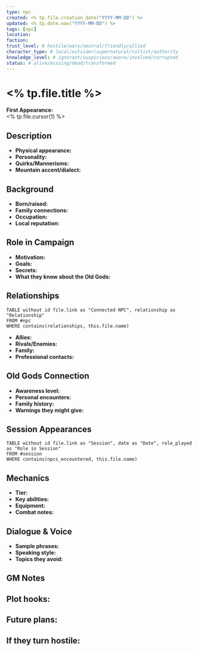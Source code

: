 ```yaml
---
type: npc
created: <% tp.file.creation_date("YYYY-MM-DD") %>
updated: <% tp.date.now("YYYY-MM-DD") %>
tags: [npc]
location: 
faction: 
trust_level: # hostile/wary/neutral/friendly/allied
character_type: # local/outsider/supernatural/cultist/authority
knowledge_level: # ignorant/suspicious/aware/involved/corrupted
status: # alive/missing/dead/transformed
---
```


# <% tp.file.title %>

**First Appearance:**  
<% tp.file.cursor(1) %>

## Description
- **Physical appearance:** 
- **Personality:** 
- **Quirks/Mannerisms:** 
- **Mountain accent/dialect:** 

## Background
- **Born/raised:** 
- **Family connections:** 
- **Occupation:** 
- **Local reputation:** 

## Role in Campaign
- **Motivation:** 
- **Goals:** 
- **Secrets:** 
- **What they know about the Old Gods:** 

## Relationships
```dataview
TABLE without id file.link as "Connected NPC", relationship as "Relationship"
FROM #npc
WHERE contains(relationships, this.file.name)
```

- **Allies:** 
- **Rivals/Enemies:** 
- **Family:** 
- **Professional contacts:** 

## Old Gods Connection
- **Awareness level:** 
- **Personal encounters:** 
- **Family history:** 
- **Warnings they might give:** 

## Session Appearances
```dataview
TABLE without id file.link as "Session", date as "Date", role_played as "Role in Session"
FROM #session
WHERE contains(npcs_encountered, this.file.name)
```

## Mechanics
- **Tier:** 
- **Key abilities:** 
- **Equipment:** 
- **Combat notes:** 

## Dialogue & Voice
- **Sample phrases:** 
- **Speaking style:** 
- **Topics they avoid:** 

## GM Notes
**Plot hooks:**
- 

**Future plans:**
- 

**If they turn hostile:**
- 
